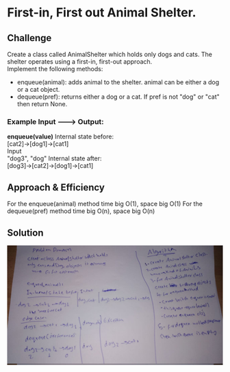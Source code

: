 # First-in, First out Animal Shelter.

## Challenge

Create a class called AnimalShelter which holds only dogs and cats. The shelter operates using a first-in, first-out approach.</br>
Implement the following methods: </br>

- enqueue(animal): adds animal to the shelter. animal can be either a dog or a cat object.
- dequeue(pref): returns either a dog or a cat. If pref is not "dog" or "cat" then return None.

### Example Input ---> Output:

**enqueue(value)**
Internal state before: </br>
[cat2]->[dog1]->[cat1] </br>
Input </br>
"dog3", "dog"
Internal state after: </br>
[dog3]->[cat2]->[dog1]->[cat1] </br>

## Approach & Efficiency

For the enqueue(animal) method time big O(1), space big O(1)
For the dequeue(pref) method time big O(n), space big O(n)

## Solution

![Whiteboard Solution](../../../assets/fifo_animal_shelter.jpeg)
